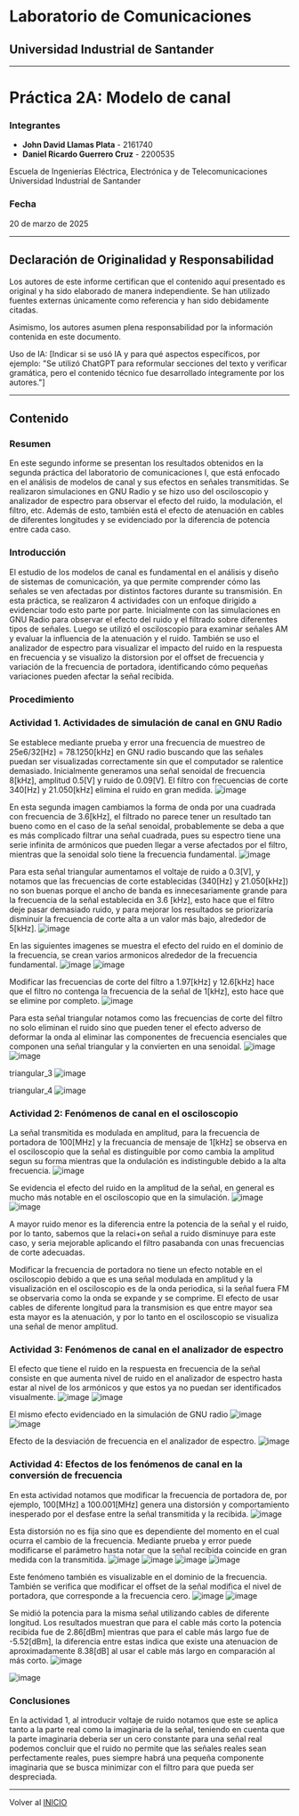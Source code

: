 # Laboratorio de Comunicaciones
## Universidad Industrial de Santander

---
# Práctica 2A: Modelo de canal

### Integrantes
- **John David Llamas Plata** - 2161740
- **Daniel Ricardo Guerrero Cruz** - 2200535

Escuela de Ingenierías Eléctrica, Electrónica y de Telecomunicaciones  
Universidad Industrial de Santander

### Fecha
20 de marzo de 2025

---

## Declaración de Originalidad y Responsabilidad
Los autores de este informe certifican que el contenido aquí presentado es original y ha sido elaborado de manera independiente. Se han utilizado fuentes externas únicamente como referencia y han sido debidamente citadas.

Asimismo, los autores asumen plena responsabilidad por la información contenida en este documento. 

Uso de IA: [Indicar si se usó IA y para qué aspectos específicos, por ejemplo: "Se utilizó ChatGPT para reformular secciones del texto y verificar gramática, pero el contenido técnico fue desarrollado íntegramente por los autores."]

---
## Contenido

### Resumen
En este segundo informe se presentan los resultados obtenidos en la segunda práctica del laboratorio de comunicaciones I, que está enfocado en el análisis de modelos de canal y sus efectos en señales transmitidas. Se realizaron simulaciones en GNU Radio y se hizo uso del osciloscopio y analizador de espectro para observar el efecto del ruido, la modulación, el filtro, etc. Además de esto, también está el efecto de atenuación en cables de diferentes longitudes y se evidenciado por la diferencia de potencia entre cada caso.

### Introducción
El estudio de los modelos de canal es fundamental en el análisis y diseño de sistemas de comunicación, ya que permite comprender cómo las señales se ven afectadas por distintos factores durante su transmisión. En esta práctica, se realizaron 4 actividades con un enfoque dirigido a evidenciar todo esto parte por parte. Inicialmente con las simulaciones en GNU Radio para observar el efecto del ruido y el filtrado sobre diferentes tipos de señales. Luego se utilizó el osciloscopio para examinar señales AM y evaluar la influencia de la atenuación y el ruido. También se uso el analizador de espectro para visualizar el impacto del ruido en la respuesta en frecuencia y se visualizo la distorsion por el offset de frecuencia y variación de la frecuencia de portadora, identificando cómo pequeñas variaciones pueden afectar la señal recibida.

### Procedimiento

### Actividad 1. Actividades de simulación de canal en GNU Radio

Se establece mediante prueba y error una frecuencia de muestreo de 25e6/32[Hz] = 78.1250[kHz] en GNU radio buscando que las señales puedan ser visualizadas correctamente sin que el computador se ralentice demasiado. Inicialmente generamos una señal senoidal de frecuencia 8[kHz], amplitud 0.5[V] y ruido de 0.09[V]. El filtro con frecuencias de corte 340[Hz] y 21.050[kHz] elimina el ruido en gran medida.
![image](https://github.com/user-attachments/assets/3ac17e59-2b61-4050-9250-4073f4f6cbf3)

En esta segunda imagen cambiamos la forma de onda por una cuadrada con frecuencia de 3.6[kHz], el filtrado no parece tener un resultado tan bueno como en el caso de la señal senoidal, probablemente se deba a que es más complicado filtrar una señal cuadrada, pues su espectro tiene una serie infinita de armónicos que pueden llegar a verse afectados por el filtro, mientras que la senoidal solo tiene la frecuencia fundamental.
![image](https://github.com/user-attachments/assets/c2b5ec21-ce45-483a-aaa8-6b7b626fb371)

Para esta señal triangular aumentamos el voltaje de ruido a 0.3[V], y notamos que las frecuencias de corte establecidas (340[Hz] y 21.050[kHz]) no son buenas porque el ancho de banda es innecesariamente grande para la frecuencia de la señal establecida en 3.6 [kHz], esto hace que el filtro deje pasar demasiado ruido, y para mejorar los resultados se priorizaría disminuir la frecuencia de corte alta a un valor más bajo, alrededor de 5[kHz].
![image](https://github.com/user-attachments/assets/acd20367-7410-4e68-b063-e943798d8855)

En las siguientes imagenes se muestra el efecto del ruido en el dominio de la frecuencia, se crean varios armonicos alrededor de la frecuencia fundamental.
![image](https://github.com/user-attachments/assets/3d494f87-bfe1-47df-be42-15da60e671b9)
![image](https://github.com/user-attachments/assets/953a1ab8-0f76-4f8c-ac4e-d2808f9e64f6)

Modificar las frecuencias de corte del filtro a 1.97[kHz] y 12.6[kHz] hace que el filtro no contenga la frecuencia de la señal de 1[kHz], esto hace que se elimine por completo. 
![image](https://github.com/user-attachments/assets/f00efeb4-c1f5-4ff9-83e7-c217ef66eafa)

Para esta señal triangular notamos como las frecuencias de corte del filtro no solo eliminan el ruido sino que pueden tener el efecto adverso de deformar la onda al eliminar las componentes de frecuencia esenciales que componen una señal triangular y la convierten en una senoidal.
![image](https://github.com/user-attachments/assets/b7efd8ca-2b91-4e45-8635-de726d55019f)
![image](https://github.com/user-attachments/assets/cc085435-7267-44a1-bbeb-849db7117501)

triangular_3
![image](https://github.com/user-attachments/assets/6f9a15e0-28a0-4c5b-9a74-572f20db5fa2)

triangular_4
![image](https://github.com/user-attachments/assets/1ab01d4a-ddf0-4fd7-bd77-c9cb76ce2570)


### Actividad 2: Fenómenos de canal en el osciloscopio

La señal transmitida es modulada en amplitud, para la frecuencia de portadora de 100[MHz] y la frecuancia de mensaje de 1[kHz] se observa en el osciloscopio que la señal es distinguible por como cambia la amplitud segun su forma mientras que la ondulación es indistinguble debido a la alta frecuencia.
![image](https://github.com/user-attachments/assets/022d888a-a73a-47d8-88a3-212a453b3bb5)

Se evidencia el efecto del ruido en la amplitud de la señal, en general es mucho más notable en el osciloscopio que en la simulación.
![image](https://github.com/user-attachments/assets/344aa7cb-3728-46c9-b8a3-4aeb68d617ec)
![image](https://github.com/user-attachments/assets/431a6291-44f1-472e-89ec-2b9b17c0a8af)

A mayor ruido menor es la diferencia entre la potencia de la señal y el ruido, por lo tanto, sabemos que la relaci+on señal a ruido disminuye para este caso, y seria mejorable aplicando el filtro pasabanda con unas frecuencias de corte adecuadas.

Modificar la frecuencia de portadora no tiene un efecto notable en el osciloscopio debido a que es una señal modulada en amplitud y la visualización en el osciloscopio es de la onda periodica, si la señal fuera FM se observaria como la onda se expande y se comprime. El efecto de usar cables de diferente longitud para la transmision es que entre mayor sea esta mayor es la atenuación, y por lo tanto en el osciloscopio se visualiza una señal de menor amplitud.

### Actividad 3: Fenómenos de canal en el analizador de espectro

El efecto que tiene el ruido en la respuesta en frecuencia de la señal consiste en que aumenta nivel de ruido en el analizador de espectro hasta estar al nivel de los armónicos y que estos ya no puedan ser identificados visualmente.
![image](https://github.com/user-attachments/assets/014aead3-217c-4e96-b8c3-3a8c25f68620)
![image](https://github.com/user-attachments/assets/0dac1060-4ac1-40dd-9f66-8dc291287f9c)

El mismo efecto evidenciado en la simulación de GNU radio
![image](https://github.com/user-attachments/assets/56c21060-30f4-4c3b-bfa3-a36da3c8aefa)
![image](https://github.com/user-attachments/assets/c7fbb41b-72f6-4989-b706-15a4c1f138ce)

Efecto de la desviación de frecuencia en el analizador de espectro.
![image](https://github.com/user-attachments/assets/1345018d-fd63-4306-a9e1-264c4f8503a3)

### Actividad 4:  Efectos de los fenómenos de canal en la conversión de frecuencia

En esta actividad notamos que modificar la frecuencia de portadora de, por ejemplo, 100[MHz] a 100.001[MHz] genera una distorsión y comportamiento inesperado por el desfase entre la señal transmitida y la recibida.
![image](https://github.com/user-attachments/assets/de5c9c88-14e9-4cc7-842d-56584a43fd6e)

Esta distorsión no es fija sino que es dependiente del momento en el cual ocurra el cambio de la frecuencia. Mediante prueba y error puede modificarse el parámetro hasta notar que la señal recibida coincide en gran medida con la transmitida.
![image](https://github.com/user-attachments/assets/69c22cff-42b8-4131-865d-90245b8ab6ef)
![image](https://github.com/user-attachments/assets/ebf89ea3-f750-40b8-8867-6febbf8e0034)
![image](https://github.com/user-attachments/assets/a8b1dfc5-72fb-43e0-93e5-ceffe9ed8e34)
![image](https://github.com/user-attachments/assets/f117fc87-e87e-446e-ba47-86376abbc31a)

Este fenómeno también es visualizable en el dominio de la frecuencia.  También se verifica que modificar el offset de la señal modifica el nivel de portadora, que corresponde a la frecuencia cero.
![image](https://github.com/user-attachments/assets/7393114f-3d93-4b5f-aa39-5bf12db5593b)
![image](https://github.com/user-attachments/assets/d0baff28-9859-4b76-9426-233607c52a5c)

Se midió la potencia para la misma señal utilizando cables de diferente longitud. Los resultados muestran que para el cable más corto la potencia recibida fue de 2.86[dBm] mientras que para el cable más largo fue de -5.52[dBm], la diferencia entre estas indica que existe una atenuacion de aproximadamente 8.38[dB] al usar el cable más largo en comparación al más corto.
![image](https://github.com/user-attachments/assets/ca5ba9d1-937b-40b1-b4e9-5bc9d82ab11b)

![image](https://github.com/user-attachments/assets/c409d702-cd5e-4c5f-98b7-c567f0a5b4e3)


### Conclusiones
En la actividad 1, al introducir voltaje de ruido notamos que este se aplica tanto a la parte real como la imaginaria de la señal, teniendo en cuenta que la parte imaginaria deberia ser un cero constante para una señal real podemos concluir que el ruido no permite que las señales reales sean perfectamente reales, pues siempre habrá una pequeña componente imaginaria que se busca minimizar con el filtro para que pueda ser despreciada.

---

Volver al [INICIO](#laboratorio-de-comunicaciones)
